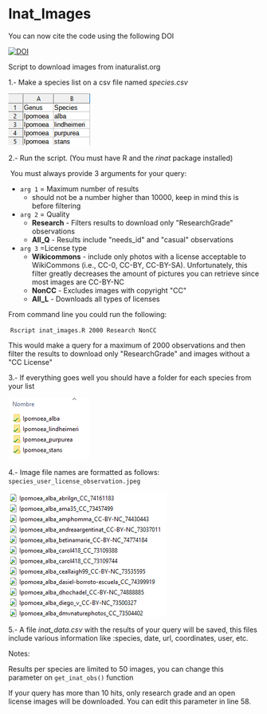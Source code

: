 # Inat_Images


You can now cite the code using the following DOI

[![DOI](https://zenodo.org/badge/DOI/10.5281/zenodo.4725852.svg)](https://doi.org/10.5281/zenodo.4725852)

Script to download images from inaturalist.org



1.- Make a species list on a csv file named *species.csv*

![](./samples/list.png)

2.- Run the script. (You must have R and the *rinat* package installed) 

​	You must always provide 3 arguments for your query:

 - `arg 1` = Maximum number of results
    - should not be a number higher than 10000, keep in mind this is before filtering 	
 - `arg 2` = Quality
    - **Research** - Filters results to download only "ResearchGrade" observations
    - **All_Q**      -  Results include "needs_id" and "casual"  observations
 - `arg 3` =License type
    - **Wikicommons** - include only photos with a license acceptable to WikiCommons  (i.e., CC-0, CC-BY, CC-BY-SA). Unfortunately, this filter greatly decreases the amount of pictures you can retrieve since most images are CC-BY-NC
    - **NonCC** - Excludes images with copyright "CC"
    - **All_L**  - Downloads all types of licenses

From command line you could run the following:

​	`Rscript inat_images.R 2000 Research NonCC`

This would make a query for a maximum of 2000 observations and then filter the results to download only "ResearchGrade" and images without a "CC License"

3.- If everything goes well you should have a folder for each species from your list

![](./samples/folders.png)

4.- Image file names are formatted as follows: `species_user_license_observation.jpeg`

![](./samples/images.png)

5.- A file *inat_data.csv* with the results of your query will be saved, this files include various information like :species, date, url, coordinates, user, etc.

Notes:

Results per species are limited to 50 images, you can change this parameter on `get_inat_obs()` function

If your query has more than 10 hits, only research grade and an open license images will be downloaded. You can edit this parameter in line 58.



